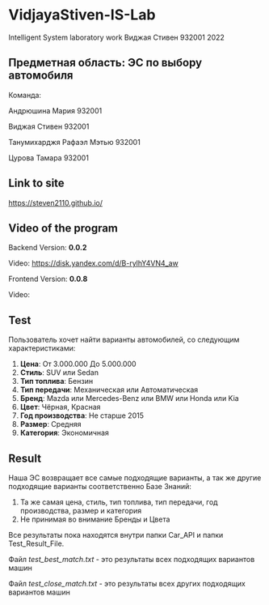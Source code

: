 # VidjayaStiven-IS-Lab
Intelligent System laboratory work
Виджая Стивен 932001 2022

## Предметная область: ЭС по выбору автомобиля
Команда:

Андрюшина Мария 932001

Виджая Стивен 932001

Танумихарджя Рафаэл Мэтью 932001

Цурова Тамара 932001

## Link to site
https://steven2110.github.io/

## Video of the program
Backend Version: **0.0.2**

Video: https://disk.yandex.com/d/B-rylhY4VN4_aw

Frontend Version: **0.0.8**

Video: 

## Test
Пользователь хочет найти варианты автомобилей, со следующим характеристиками:

1. **Цена**: От 3.000.000 До 5.000.000
2. **Стиль**: SUV или Sedan
3. **Тип топлива**: Бензин
4. **Тип передачи**: Механическая или Автоматическая
5. **Бренд**: Mazda или Mercedes-Benz или BMW или Honda или Kia
6. **Цвет**: Чёрная, Красная
7. **Год производства**: Не старше 2015
8. **Размер**: Средняя
9. **Категория**: Экономичная

## Result
Наша ЭС возвращает все самые подходящие варианты, а так же другие подходящие варианты соответственно Базе Знаний: 

1. Та же самая цена, стиль, тип топлива, тип передачи, год производства, размер и категория
2. Не принимая во внимание Бренды и Цвета

Все результаты пока находятся внутри папки Car_API и папки Test_Result_File.

Файл *test_best_match.txt* - это результаты всех подходящих вариантов машин

Файл *test_close_match.txt* - это результаты всех других подходящих вариантов машин
